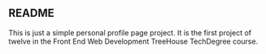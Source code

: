 ## README

This is just a simple personal profile page project. It is the first project of twelve in the Front End Web Development TreeHouse TechDegree course.